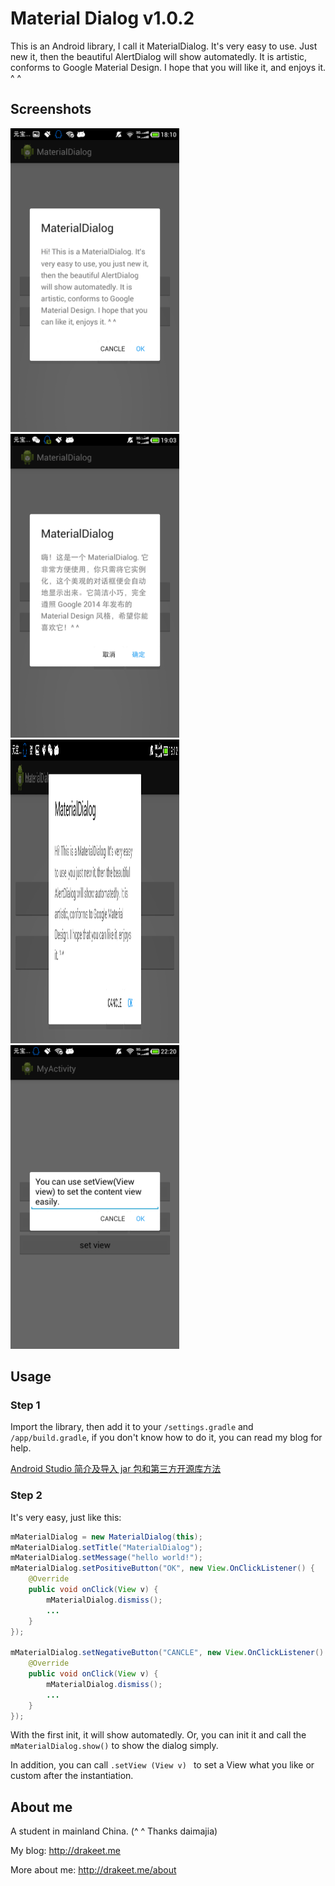 # Material Dialog v1.0.2

This is an Android library, I call it MaterialDialog. It's very easy to use. Just new it, then the beautiful AlertDialog will show automatedly. It is artistic, conforms to Google Material Design. I hope that you will like it, and enjoys it. ^ ^

## Screenshots

<img src="/screenshots/s1.png" alt="main" title="screenshot" width="270" height="486" />  <img src="/screenshots/s2.png" alt="main" title="screenshot" width="270" height="486" />
<img src="/screenshots/s3.png" alt="main" title="screenshot" width="270" height="486" />
<img src="/screenshots/s4.png" alt="main" title="screenshot" width="270" height="486" />

## Usage
### Step 1

Import the library, then add it to your `/settings.gradle` and `/app/build.gradle`, if you don't know how to do it, you can read my blog for help.

[Android Studio 简介及导入 jar 包和第三方开源库方法](http://drakeet.me/android-studio)

### Step 2

It's very easy, just like this:

```java
mMaterialDialog = new MaterialDialog(this);
mMaterialDialog.setTitle("MaterialDialog");
mMaterialDialog.setMessage("hello world!");
mMaterialDialog.setPositiveButton("OK", new View.OnClickListener() {
    @Override
    public void onClick(View v) {
        mMaterialDialog.dismiss();
        ...
    }
});

mMaterialDialog.setNegativeButton("CANCLE", new View.OnClickListener() {
    @Override
    public void onClick(View v) {
        mMaterialDialog.dismiss();
        ...
    }
});
```
With the first init, it will show automatedly. Or, you can init it and call the `mMaterialDialog.show()` to show the dialog simply.

In addition, you can call `.setView (View v) ` to set a View what you like or custom after the instantiation.
## About me

A student in mainland China. (^ ^ Thanks daimajia)

My blog: http://drakeet.me

More about me: http://drakeet.me/about

